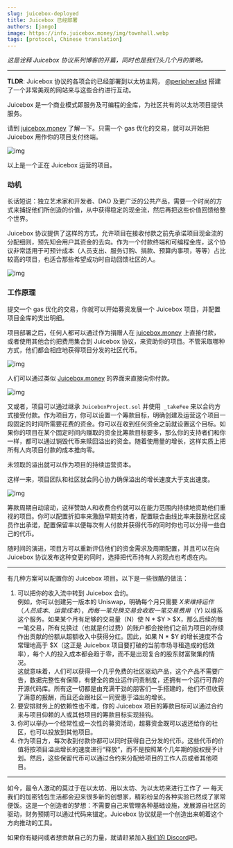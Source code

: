 ```yaml
---
slug: juicebox-deployed
title: Juicebox 已经部署
authors: [jango]
image: https://info.juicebox.money/img/townhall.webp
tags: [protocol, Chinese translation]
---
```




*这是诠释 Juicebox 协议系列博客的开篇，同时也是我们头几个月的策略。*

---

**TLDR**: Juicebox 协议的各项合约已经部署到以太坊主网， [@peripheralist](https://twitter.com/peripheralist) 搭建了一个非常美观的网站来与这些合约进行互动。

Juicebox 是一个商业模式即服务及可编程的金库，为社区共有的以太坊项目提供服务。

请到 [juicebox.money](http://juicebox.money/) 了解一下。只需一个 gas 优化的交易，就可以开始把 Juicebox 用作你的项目支付终端。

![img](image-1-00cbe61f0580484ee3ccd027db901aac.webp)

以上是一个正在 Juicebox 运营的项目。



### 动机

长话短说：独立艺术家和开发者、DAO 及更广泛的公共产品，需要一个时尚的方式来捕捉他们所创造的价值，从中获得稳定的现金流，然后再把这些价值回馈给整个世界。

Juicebox 协议提供了这样的方式，允许项目在接收付款之前先承诺项目现金流的分配细则，预先知会用户其资金的去向。作为一个付款终端和可编程金库，这个协议非常适用于可预计成本（人员支出、服务订购、捐款、预算内事项，等等）占比较高的项目，也适合那些希望成功时自动回馈社区的人。

![img](Screen-Shot-2021-07-13-at-12.00.04-PM-bcb80e96e9feb8e7850f8b6c664bb61f.webp)



### 工作原理

提交一个 gas 优化的交易，你就可以开始募资发展一个 Juicebox 项目，并配置项目金库的支出明细。

项目部署之后，任何人都可以通过作为捐赠人在 [juicebox.money](http://juicebox.money/) 上直接付款，或者使用其他合约把费用集合到 Juicebox 协议，来资助你的项目。不管采取哪种方式，他们都会相应地获得项目分发的社区代币。

![img](Screen-Shot-2021-07-13-at-4.03.07-PM-edc6095bc9b1adb8d720bd349ad46451.webp)

人们可以通过类似 [Juicebox.money](http://juicebox.money/) 的界面来直接向你付款。

![img](Screen-Shot-2021-07-13-at-1.24.21-PM-7ed933806dc1d76c1f75630c1e0d77aa.webp)

又或者，项目可以通过继承  `JuiceboxProject.sol` 并使用` _takeFee` 来以合约方式接受付款。作为项目方，你可以设置一个筹款目标，明确创建及运营这个项目一段固定的时间所需要花费的资金。你可以在收到任何资金之前就设置这个目标。如果你的项目在某个固定时间内赚取的资金比筹款目标要多，那么你的支持者们和你一样，都可以通过销毁代币来赎回溢出的资金。随着使用量的增长，这样实质上把所有人向项目付款的成本推向零。

未领取的溢出就可以作为项目的持续运营资本。

这样一来，项目团队和社区就会同心协力确保溢出的增长速度大于支出速度。

![img](image-2-1b63811fa9e5d3f119fd4244860ea016.webp)

筹款周期自动滚动，这样赞助人和收费合约就可以在能力范围内持续地资助他们重视的项目。你可以配置折扣率来激励早期支持者，配置联合曲线比率来鼓励社区成员作出承诺，配置保留率以便每次有人付款并获得代币的同时你也可以分得一些自己的代币。

随时间的演进，项目方可以重新评估他们的资金需求及周期配置，并且可以在向 Juicebox 协议发布这种变更的同时，选择把代币持有人的观点也考虑在内。


---


有几种方案可以配置你的 Juicebox 项目。以下是一些很酷的做法：

1. 可以把你的收入流中转到 Juicebox 合约。   
    例如，你可以创建另一版本的 Uniswap，明确每个月只需要 $X 来维持运作（人员成本、运营成本），而每一笔兑换交易会收取一笔交易费用（$Y) 以维系这个服务。如果某个月有足够的交易量（N）使 N * $Y > $X，那么后续的每一笔交易，所有兑换过（也就是付过费）的账户都会按他们之前为项目的存续作出贡献的份额从超额收入中获得分红。因此，如果 N * $Y 的增长速度不合常理地高于 $X（这正是 Juicebox 项目要打破的当前市场寻租造成的低效率），每个人的投入成本都会趋于零，而不是出现复合的股东财富聚集的情况。       
    ​这就意味着，人们可以获得一个几乎免费的社区驱动产品，这个产品不需要广告，数据完整性有保障，有健全的商业运作问责制度，还拥有一个运行可靠的开源代码库。所有这一切都是由充满干劲的朋客们一手搭建的，他们不但收获了满意的报酬，而且还会跟社区一同受惠于溢出的增长。          
2. 要安排财务上的依赖性也不难，你的 Juicebox 项目的筹款目标可以通过合约来与项目仰赖的人或其他项目的筹款目标实现挂钩。     
3. 你可以举办一个经常性或一次性的募资活动，超募资金既可以返还给你的社区，也可以投放到其他项目。      
4. 作为项目方，每次收到付款你都可以同时获得自己分发的代币。这些代币的价值将按项目溢出增长的速度进行“释放”，而不是按照某个几年期的股权授予计划。然后，这些保留代币可以通过合约来分配给项目的工作人员或者其他项目。      

   

---



如今，最令人激动的莫过于在以太坊、用以太坊、为以太坊来进行工作了 — 每天我们的加密钱包生活都会迎来很多新的创想家，精彩纷呈的各种实验已然成了家常便饭。这是一个创造者的梦想：不需要自己来管理各种基础设施，发展源自社区的驱动，财务预期可以通过代码来锚定。Juicebox 协议就是一个创造出来朝着这个方向推动的工具。

如果你有疑问或者想贡献自己的力量，就请赶紧加入[我们的 Discord](https://discord.gg/6jXrJSyDFf)吧。





























